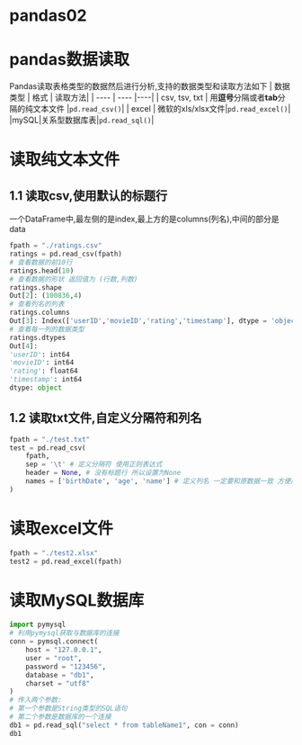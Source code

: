 # pandas02

# pandas数据读取
Pandas读取表格类型的数据然后进行分析,支持的数据类型和读取方法如下
|  数据类型   | 格式  | 读取方法|
|  ----  | ----  |----|
| csv, tsv, txt  | 用**逗号**分隔或者**tab**分隔的纯文本文件 |`pd.read_csv()`|
| excel  | 微软的xls/xlsx文件|`pd.read_excel()`|
|mySQL|关系型数据库表|`pd.read_sql()`|
# 读取纯文本文件
## 1.1 读取csv,使用默认的标题行
一个DataFrame中,最左侧的是index,最上方的是columns(列名),中间的部分是data
```python
fpath = "./ratings.csv"
ratings = pd.read_csv(fpath)
# 查看数据的前10行
ratings.head(10)
# 查看数据的形状 返回值为 (行数,列数)
ratings.shape
Out[2]: (100836,4) 
# 查看列名的列表
ratings.columns
Out[3]: Index(['userID','movieID','rating','timestamp'], dtype = 'object')
# 查看每一列的数据类型
ratings.dtypes
Out[4]:
'userID': int64
'movieID': int64
'rating': float64
'timestamp': int64
dtype: object
```
## 1.2 读取txt文件,自定义分隔符和列名
```python
fpath = "./test.txt"
test = pd.read_csv(
    fpath,
    sep = '\t' # 定义分隔符 使用正则表达式
    header = None, # 没有标题行 所以设置为None
    names = ['birthDate', 'age', 'name'] # 定义列名 一定要和原数据一致 方便后续根据列名筛选数据
)
```
# 读取excel文件
```python
fpath = "./test2.xlsx"
test2 = pd.read_excel(fpath)
```
# 读取MySQL数据库
```python
import pymysql
# 利用pymysql获取与数据库的连接
conn = pymsql.connect(
    host = "127.0.0.1",
    user = "root",
    password = "123456",
    database = "db1",
    charset = "utf8"
)
# 传入两个参数:
# 第一个参数是String类型的SQL语句
# 第二个参数是数据库的一个连接
db1 = pd.read_sql("select * from tableName1", con = conn)
db1

```
